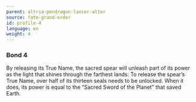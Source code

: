 ```yaml
---
parent: altria-pendragon-lancer-alter
source: fate-grand-order
id: profile-4
language: en
weight: 4
---
```


### Bond 4

By releasing its True Name, the sacred spear will unleash part of its power as the light that shines through the farthest lands.
To release the spear’s True Name, over half of its thirteen seals needs to be unlocked.
When it does, its power is equal to the “Sacred Sword of the Planet” that saved Earth.
